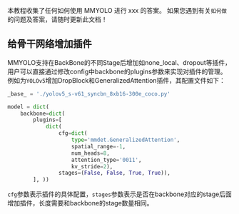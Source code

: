 本教程收集了任何如何使用 MMYOLO 进行 xxx 的答案。 如果您遇到有关`如何做`的问题及答案，请随时更新此文档！

## 给骨干网络增加插件

MMYOLO支持在BackBone的不同Stage后增加如none_local、dropout等插件，用户可以直接通过修改config中backbone的plugins参数来实现对插件的管理。例如为`YOLOv5`增加DropBlock和GeneralizedAttention插件，其配置文件如下：

```python
_base_ = './yolov5_s-v61_syncbn_8xb16-300e_coco.py'

model = dict(
    backbone=dict(
        plugins=[
            dict(
                cfg=dict(
                    type='mmdet.GeneralizedAttention',
                    spatial_range=-1,
                    num_heads=8,
                    attention_type='0011',
                    kv_stride=2),
                stages=(False, False, True, True)),
        ], ))
```

`cfg`参数表示插件的具体配置，`stages`参数表示是否在backbone对应的stage后面增加插件，长度需要和backbone的stage数量相同。
